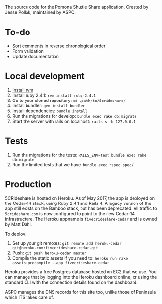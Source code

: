 The source code for the Pomona Shuttle Share application. Created by Jesse Pollak, maintained by ASPC.

# To-do

- Sort comments in reverse chronological order
- Form validation
- Update documentation

# Local development #

1. [Install rvm](https://rvm.io/)
2. Install ruby 2.4.1: `rvm install ruby-2.4.1`
3. Go to your cloned repository: `cd /path/to/5crideshare/`
4. Install bundler: `gem install bundler`
5. Install dependencies: `bundle install`
6. Run the migrations for develop: `bundle exec rake db:migrate`
7. Start the server with rails on localhost: `rails s -b 127.0.0.1`

# Tests #

1. Run the migrations for the tests: `RAILS_ENV=test bundle exec rake db:migrate`
2. Run the limited tests that we have: `bundle exec rspec spec/`

# Production #

5CRideshare is hosted on Heroku. As of May 2017, the app is deployed on the Cedar-14 stack, using Ruby 2.4.1 and Rails 4. A legacy version of the app still exists on the Bamboo stack, but has been deprecated. All traffic to `5crideshare.com` is now configured to point to the new Cedar-14 infrastructure. The Heroku appname is `fivecrideshare-cedar` and is owned by Matt Dahl.

To deploy:

1. Set up your git remotes: `git remote add heroku-cedar git@heroku.com:fivecrideshare-cedar.git`
2. Push: `git push heroku-cedar master`
3. Compile the static assets if you need to: `heroku run rake assets:precompile --app fivecrideshare-cedar`

Heroku provides a free Postgres database hosted on EC2 that we use. You can manage that by logging into the Heroku dashboard online, or using the standard CLI with the connection details found on the dashboard.

ASPC manages the DNS records for this site too, unlike those of Peninsula which ITS takes care of.